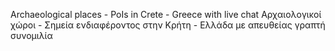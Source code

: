 Archaeological places - PoIs in Crete - Greece with live chat
Αρχαιολογικοί χώροι - Σημεία ενδιαφέροντος στην Κρήτη - Ελλάδα με απευθείας γραπτή συνομιλία
